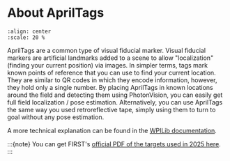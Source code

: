 # About AprilTags

```{image} images/pv-apriltag.png
:align: center
:scale: 20 %
```

AprilTags are a common type of visual fiducial marker. Visual fiducial markers are artificial landmarks added to a scene to allow "localization" (finding your current position) via images. In simpler terms, tags mark known points of reference that you can use to find your current location. They are similar to QR codes in which they encode information, however, they hold only a single number. By placing AprilTags in known locations around the field and detecting them using PhotonVision, you can easily get full field localization / pose estimation. Alternatively, you can use AprilTags the same way you used retroreflective tape, simply using them to turn to goal without any pose estimation.

A more technical explanation can be found in the [WPILib documentation](https://docs.wpilib.org/en/latest/docs/software/vision-processing/apriltag/apriltag-intro.html).

:::{note}
You can get FIRST's [official PDF of the targets used in 2025 here](https://firstfrc.blob.core.windows.net/frc2025/FieldAssets/Apriltag_Images_and_User_Guide.pdf).
:::
